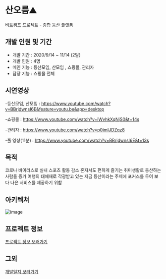 # 산오름⛰
비트캠프 프로젝트 - 종합 등산 플랫폼

## 개발 인원 및 기간
- 개발 기간 : 2020/9/14 ~ 11/14 (2달)
- 개발 인원 : 4명
- 메인 기능 : 등산모임, 산모임 , 쇼핑몰, 관리자
- 담당 기능 : 쇼핑몰 전체

##  시연영상
-등산모임, 산모임 : https://www.youtube.com/watch?v=BBrjdwnsI6E&feature=youtu.be&app=desktop

-쇼핑몰          :  https://www.youtube.com/watch?v=iWvhkXqNjS0&t=14s

-관리자          :  https://www.youtube.com/watch?v=p0imIJDZqz8

-풀 영상(11분)        : https://www.youtube.com/watch?v=BBrjdwnsI6E&t=13s  

## 목적
코로나 바이러스로 실내 스포츠 활동 감소 혼자서도 편하게 즐기는 취미생활로 등산하는 사람들 증가 
여행의 대체재로 각광받고 있는 지금 등산이라는 주제에 포커스를 두어 보다 나은 서비스를 제공하기 위함

## 아키텍쳐
![image](https://user-images.githubusercontent.com/66711577/100492961-79d6ff80-3175-11eb-82da-93aa4a461a09.png)

## 프로젝트 정보
[프로젝트 정보 보러가기](https://drive.google.com/file/d/1WORDnb_Wjdql2k0yXXRk1_IjFdpa0Bdg/view?usp=sharing)

## 그외

[개발일지 보러가기](https://drive.google.com/drive/folders/1OY1ud1EHVLkO6-mdzUa-sU5DOMa6XgSr?usp=sharing)
